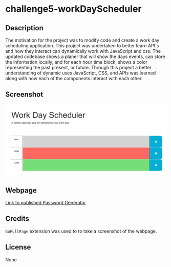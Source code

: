 # challenge5-workDayScheduler

## Description

The motivation for the project was to modify code and create a work day scheduling application.
This project was undertaken to better learn API's and how they interact can dynamically work with JavaScript and css.
The updated codebase shows a planer that will show the days events, can store the information locally, and for each hour time block, shows a color representing the past present, or future.
Through this project a better understanding of dynamic uses JavaScript, CSS, and APIs was learned along with how each of the components interact with each other.

## Screenshot

![Screenshot of webpage](./assets/images/challenge5-screenshot.png)

## Webpage

[Link to published Password Generator](https://solomon-coding.github.io/challenge5-workDayScheduler/)

## Credits

`GoFullPage` extension was used to to take a screenshot of the webpage.

## License

None